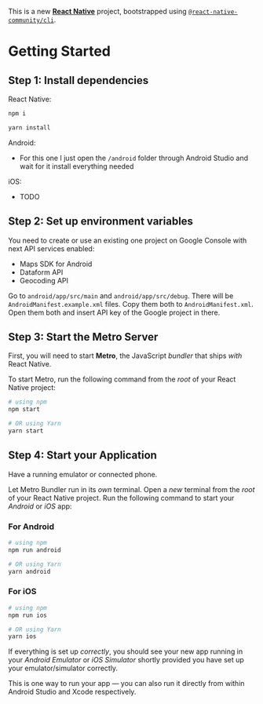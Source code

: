 This is a new [**React Native**](https://reactnative.dev) project, bootstrapped using [`@react-native-community/cli`](https://github.com/react-native-community/cli).

# Getting Started

## Step 1: Install dependencies

React Native:
```bash
npm i

yarn install
```

Android:
- For this one I just open the `/android` folder through Android Studio and wait for it install everything needed

iOS:
- TODO

## Step 2: Set up environment variables

You need to create or use an existing one project on Google Console with next API services enabled:
- Maps SDK for Android
- Dataform API
- Geocoding API

Go to `android/app/src/main` and `android/app/src/debug`.
There will be `AndroidManifest.example.xml` files.
Copy them both to `AndroidManifest.xml`.
Open them both and insert API key of the Google project in there.

## Step 3: Start the Metro Server

First, you will need to start **Metro**, the JavaScript _bundler_ that ships _with_ React Native.

To start Metro, run the following command from the _root_ of your React Native project:

```bash
# using npm
npm start

# OR using Yarn
yarn start
```

## Step 4: Start your Application

Have a running emulator or connected phone.

Let Metro Bundler run in its _own_ terminal. Open a _new_ terminal from the _root_ of your React Native project. Run the following command to start your _Android_ or _iOS_ app:

### For Android

```bash
# using npm
npm run android

# OR using Yarn
yarn android
```

### For iOS

```bash
# using npm
npm run ios

# OR using Yarn
yarn ios
```

If everything is set up _correctly_, you should see your new app running in your _Android Emulator_ or _iOS Simulator_ shortly provided you have set up your emulator/simulator correctly.

This is one way to run your app — you can also run it directly from within Android Studio and Xcode respectively.